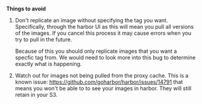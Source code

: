 **Things to avoid**

1. Don't replicate an image without specifying the tag you want. Specifically,
   through the harbor UI as this will mean you pull all versions of the images. If you cancel this process it may cause errors when you try to pull in the future.

   Because of this you should only replicate images that you want a specfic tag from. We would need to look more into this bug to determine exactly what is happening.

2. Watch out for images not being pulled from the proxy cache. This is a
   known issue: https://github.com/goharbor/harbor/issues/14791 that
   means you won't be able to to see your images in harbor. They will
   still retain in your S3.

